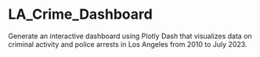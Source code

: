 # LA_Crime_Dashboard
Generate an interactive dashboard using Plotly Dash that visualizes data on criminal activity and police arrests in Los Angeles from 2010 to July 2023.
